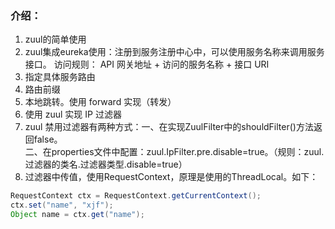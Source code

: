 ### 介绍：
1. zuul的简单使用
2. zuul集成eureka使用：注册到服务注册中心中，可以使用服务名称来调用服务接口。
访问规则： API 网关地址 + 访问的服务名称 + 接口 URI
3. 指定具体服务路由
4. 路由前缀
5. 本地跳转。使用 forward 实现（转发）
6. 使用 zuul 实现 IP 过滤器
7. zuul 禁用过滤器有两种方式：一、在实现ZuulFilter中的shouldFilter()方法返回false。  
二、在properties文件中配置：zuul.IpFilter.pre.disable=true。（规则：zuul.过滤器的类名.过滤器类型.disable=true）
8. 过滤器中传值，使用RequestContext，原理是使用的ThreadLocal。如下：
```java
RequestContext ctx = RequestContext.getCurrentContext();
ctx.set("name", "xjf");
Object name = ctx.get("name");
```
